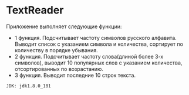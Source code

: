 # TextReader
Приложение выполняет следующие функции:
* 1 функция. Подсчитывает частоту символов русского алфавита. Выводит список с указанием символа и количества, сортирует по количеству в порядке убывания.
* 2 функция. Подсчитывает частоту слова(длиной более 3-х символов), выводит 10 популярных слов с указанием количества, отсортированных по возрастанию.
* 3 функция. Выводит последние 10 строк текста.

`JDK: jdk1.8.0_181`

